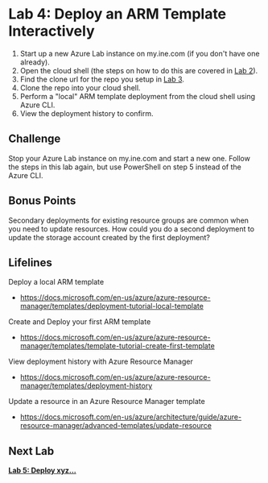 # Lab 4: Deploy an ARM Template Interactively

1. Start up a new Azure Lab instance on my.ine.com (if you don't have one already).
2. Open the cloud shell (the steps on how to do this are covered in [Lab 2](https://github.com/mikepfeiffer/azure-iac-bootcamp/tree/main/Lab%202)).
3. Find the clone url for the repo you setup in [Lab 3](https://github.com/mikepfeiffer/azure-iac-bootcamp/tree/main/Lab%203).
4. Clone the repo into your cloud shell.
5. Perform a "local" ARM template deployment from the cloud shell using Azure CLI.
6. View the deployment history to confirm.

## Challenge

Stop your Azure Lab instance on my.ine.com and start a new one. Follow the steps in this lab again, but use PowerShell on step 5 instead of the Azure CLI.

## Bonus Points

Secondary deployments for existing resource groups are common when you need to update resources. How could you do a second deployment to update the storage account created by the first deployment?

## Lifelines

Deploy a local ARM template
* https://docs.microsoft.com/en-us/azure/azure-resource-manager/templates/deployment-tutorial-local-template

Create and Deploy your first ARM template
* https://docs.microsoft.com/en-us/azure/azure-resource-manager/templates/template-tutorial-create-first-template

View deployment history with Azure Resource Manager
* https://docs.microsoft.com/en-us/azure/azure-resource-manager/templates/deployment-history

Update a resource in an Azure Resource Manager template
* https://docs.microsoft.com/en-us/azure/architecture/guide/azure-resource-manager/advanced-templates/update-resource

## Next Lab
**[Lab 5: Deploy xyz...](https://github.com/mikepfeiffer/azure-iac-bootcamp/tree/main/Lab%202)**